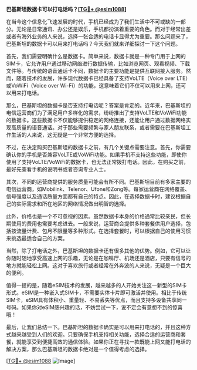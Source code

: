 **巴基斯坦数据卡可以打电话吗？[[TG💪+ @esim1088](https://t.me/s/esim1088)]**

在当今这个信息化飞速发展的时代，手机已经成为了我们生活中不可或缺的一部分。无论是日常通讯、办公还是娱乐，手机都扮演着重要的角色。而对于经常出差或者有海外业务的人来说，选择一张合适的电话卡显得尤为重要。那么问题来了，巴基斯坦的数据卡可以用来打电话吗？今天我们就来详细探讨一下这个问题。

首先，我们需要明确什么是数据卡。简单来说，数据卡就是一种专门用于上网的SIM卡，它允许用户通过移动网络进行数据传输，比如浏览网页、观看视频、下载文件等。与传统的语音通话卡不同，数据卡的主要功能是提供互联网接入服务。然而，随着技术的发展，许多现代数据卡已经具备了支持VoLTE（Voice over LTE）或VoWiFi（Voice over Wi-Fi）的功能，这意味着它们不仅可以用来上网，还可以用来打电话。

那么，巴基斯坦的数据卡是否支持打电话呢？答案是肯定的。近年来，巴基斯坦的电信运营商们为了满足用户多样化的需求，纷纷推出了支持VoLTE和VoWiFi功能的数据卡。这些数据卡不仅能够提供稳定的网络连接，还能让用户通过数据网络实现高质量的语音通话。对于那些需要频繁与家人朋友联系，或者需要在巴基斯坦工作生活的人来说，这无疑是一个非常方便的选择。

不过，在决定购买巴基斯坦的数据卡之前，有几个关键点需要注意。首先，你需要确认你的手机是否兼容VoLTE或VoWiFi功能。如果手机不支持这些功能，即使你使用了支持VoLTE/VoWiFi的数据卡，也无法正常拨打电话。因此，在购买之前，最好先查看手机的说明书或者咨询专业人士。

其次，不同的运营商提供的服务质量可能会有所不同。巴基斯坦目前有多家主要的电信运营商，如Mobilink、Telenor、Ufone和Zong等。每家运营商在网络覆盖、信号强度以及通话质量方面都有自己的特点。因此，在选择数据卡时，建议根据自己的实际需求和所在地区的网络情况做出明智的选择。

此外，价格也是一个不可忽视的因素。虽然数据卡本身的价格通常比较亲民，但长期使用的费用也需要考虑进去。一般来说，运营商会提供多种套餐供用户选择，包括按流量计费、包月不限量等多种形式。在选择套餐时，可以根据自己的使用习惯来挑选最适合自己的方案。

当然，除了打电话之外，巴基斯坦的数据卡还有很多其他的优势。例如，它可以让你随时随地享受高速上网的乐趣，无论是在咖啡厅、机场还是酒店，只要有信号的地方就能轻松上网。这对于喜欢旅行或者经常在外奔波的人来说，无疑是一个巨大的便利。

值得一提的是，随着eSIM技术的发展，越来越多的人开始关注这一新型的SIM卡形式。eSIM是一种嵌入式SIM卡，不需要实体卡片即可激活并使用。相比于传统SIM卡，eSIM具有体积小、重量轻、不易丢失等优点，而且支持多设备共享同一号码。如果你对eSIM感兴趣的话，不妨尝试一下，说不定会有意想不到的惊喜哦！

最后，让我们总结一下。巴基斯坦的数据卡确实是可以用来打电话的，并且这种方式越来越受到人们的欢迎。只要确保手机支持相关功能，选择合适的运营商和套餐，就能享受到便捷高效的通信体验。如果你正在寻找一款既能上网又能打电话的解决方案，那么巴基斯坦的数据卡绝对是一个值得考虑的选择。

[[TG💪+ @esim1088](https://t.me/s/esim1088) ![Image](https://i.postimg.cc/4NQfJmqS/Snipaste-2025-05-13-00-14-12.png)]